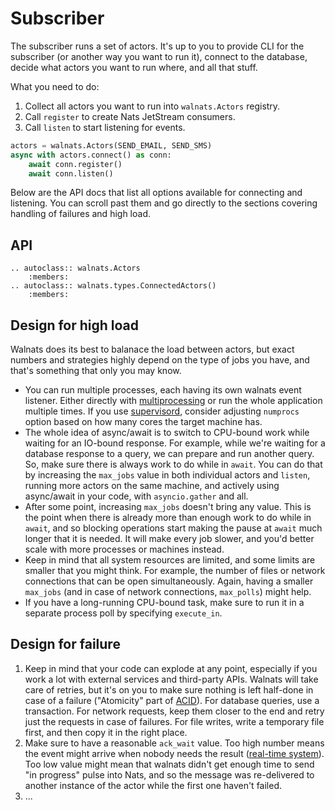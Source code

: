 # Subscriber

The subscriber runs a set of actors. It's up to you to provide CLI for the subscriber (or another way you want to run it), connect to the database, decide what actors you want to run where, and all that stuff.

What you need to do:

1. Collect all actors you want to run into `walnats.Actors` registry.
2. Call `register` to create Nats JetStream consumers.
3. Call `listen` to start listening for events.

```python
actors = walnats.Actors(SEND_EMAIL, SEND_SMS)
async with actors.connect() as conn:
    await conn.register()
    await conn.listen()
```

Below are the API docs that list all options available for connecting and listening. You can scroll past them and go directly to the sections covering handling of failures and high load.

## API

```{eval-rst}
.. autoclass:: walnats.Actors
    :members:
.. autoclass:: walnats.types.ConnectedActors()
    :members:
```

## Design for high load

Walnats does its best to balanace the load between actors, but exact numbers and strategies highly depend on the type of jobs you have, and that's something that only you may know.

* You can run multiple processes, each having its own walnats event listener. Either directly with [multiprocessing](https://docs.python.org/3/library/multiprocessing.html) or run the whole application multiple times. If you use [supervisord](http://supervisord.org/), consider adjusting `numprocs` option based on how many cores the target machine has.
* The whole idea of async/await is to switch to CPU-bound work while waiting for an IO-bound response. For example, while we're waiting for a database response to a query, we can prepare and run another query. So, make sure there is always work to do while in `await`. You can do that by increasing the `max_jobs` value in both individual actors and `listen`, running more actors on the same machine, and actively using async/await in your code, with `asyncio.gather` and all.
* After some point, increasing `max_jobs` doesn't bring any value. This is the point when there is already more than enough work to do while in `await`, and so blocking operations start making the pause at `await` much longer that it is needed. It will make every job slower, and you'd better scale with more processes or machines instead.
* Keep in mind that all system resources are limited, and some limits are smaller that you might think. For example, the number of files or network connections that can be open simultaneously. Again, having a smaller `max_jobs` (and in case of network connections, `max_polls`) might help.
* If you have a long-running CPU-bound task, make sure to run it in a separate process poll by specifying `execute_in`.

## Design for failure

1. Keep in mind that your code can explode at any point, especially if you work a lot with external services and third-party APIs. Walnats will take care of retries, but it's on you to make sure nothing is left half-done in case of a failure ("Atomicity" part of [ACID](https://en.wikipedia.org/wiki/ACID)). For database queries, use a transaction. For network requests, keep them closer to the end and retry just the requests in case of failures. For file writes, write a temporary file first, and then copy it in the right place.
1. Make sure to have a reasonable `ack_wait` value. Too high number means the event might arrive when nobody needs the result ([real-time system](https://en.wikipedia.org/wiki/Real-time_computing)). Too low value might mean that walnats didn't get enough time to send "in progress" pulse into Nats, and so the message was re-delivered to another instance of the actor while the first one haven't failed.
1. ...
